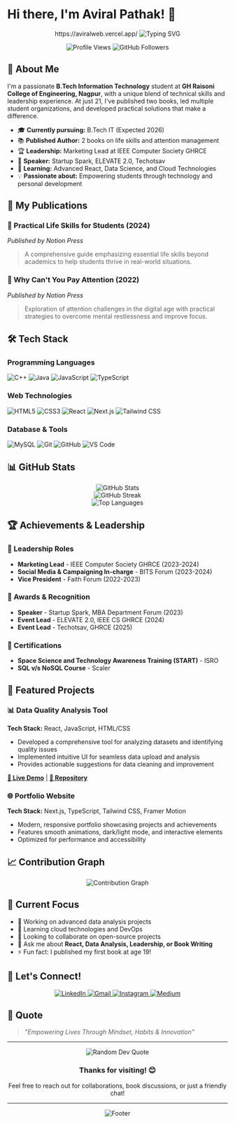 # Hi there, I'm Aviral Pathak! 👋

<div align="center">https://aviralweb.vercel.app/
  <img src="https://readme-typing-svg.herokuapp.com?font=Fira+Code&pause=1000&color=2563EB&center=true&vCenter=true&width=435&lines=B.Tech+IT+Student;Published+Author;Marketing+Lead;Public+Speaker;Data+Enthusiast" alt="Typing SVG" />
</div>

<p align="center">
  <img src="https://komarev.com/ghpvc/?username=aviral-hub&label=Profile%20views&color=0e75b6&style=flat" alt="Profile Views" />
  <img src="https://img.shields.io/github/followers/aviral-hub?label=Followers&style=social" alt="GitHub Followers" />
</p>

## 🚀 About Me

I'm a passionate **B.Tech Information Technology** student at **GH Raisoni College of Engineering, Nagpur**, with a unique blend of technical skills and leadership experience. At just 21, I've published two books, led multiple student organizations, and developed practical solutions that make a difference.

- 🎓 **Currently pursuing:** B.Tech IT (Expected 2026)
- 📚 **Published Author:** 2 books on life skills and attention management
- 🏆 **Leadership:** Marketing Lead at IEEE Computer Society GHRCE
- 🎤 **Speaker:** Startup Spark, ELEVATE 2.0, Techotsav
- 🌱 **Learning:** Advanced React, Data Science, and Cloud Technologies
- 💡 **Passionate about:** Empowering students through technology and personal development

## 📖 My Publications

### 📘 Practical Life Skills for Students (2024)
*Published by Notion Press*
> A comprehensive guide emphasizing essential life skills beyond academics to help students thrive in real-world situations.

### 📗 Why Can't You Pay Attention (2022)
*Published by Notion Press*
> Exploration of attention challenges in the digital age with practical strategies to overcome mental restlessness and improve focus.

## 🛠️ Tech Stack

### Programming Languages
<p align="left">
  <img src="https://img.shields.io/badge/C++-00599C?style=for-the-badge&logo=c%2B%2B&logoColor=white" alt="C++" />
  <img src="https://img.shields.io/badge/Java-ED8B00?style=for-the-badge&logo=java&logoColor=white" alt="Java" />
  <img src="https://img.shields.io/badge/JavaScript-F7DF1E?style=for-the-badge&logo=javascript&logoColor=black" alt="JavaScript" />
  <img src="https://img.shields.io/badge/TypeScript-007ACC?style=for-the-badge&logo=typescript&logoColor=white" alt="TypeScript" />
</p>

### Web Technologies
<p align="left">
  <img src="https://img.shields.io/badge/HTML5-E34F26?style=for-the-badge&logo=html5&logoColor=white" alt="HTML5" />
  <img src="https://img.shields.io/badge/CSS3-1572B6?style=for-the-badge&logo=css3&logoColor=white" alt="CSS3" />
  <img src="https://img.shields.io/badge/React-20232A?style=for-the-badge&logo=react&logoColor=61DAFB" alt="React" />
  <img src="https://img.shields.io/badge/Next.js-000000?style=for-the-badge&logo=nextdotjs&logoColor=white" alt="Next.js" />
  <img src="https://img.shields.io/badge/Tailwind_CSS-38B2AC?style=for-the-badge&logo=tailwind-css&logoColor=white" alt="Tailwind CSS" />
</p>

### Database & Tools
<p align="left">
  <img src="https://img.shields.io/badge/MySQL-00000F?style=for-the-badge&logo=mysql&logoColor=white" alt="MySQL" />
  <img src="https://img.shields.io/badge/Git-F05032?style=for-the-badge&logo=git&logoColor=white" alt="Git" />
  <img src="https://img.shields.io/badge/GitHub-100000?style=for-the-badge&logo=github&logoColor=white" alt="GitHub" />
  <img src="https://img.shields.io/badge/VS_Code-007ACC?style=for-the-badge&logo=visual%20studio%20code&logoColor=white" alt="VS Code" />
</p>

## 📊 GitHub Stats

<div align="center">
  <img src="https://github-readme-stats.vercel.app/api?username=aviral-hub&show_icons=true&theme=tokyonight&hide_border=true&count_private=true" alt="GitHub Stats" />
</div>

<div align="center">
  <img src="https://github-readme-streak-stats.herokuapp.com/?user=aviral-hub&theme=tokyonight&hide_border=true" alt="GitHub Streak" />
</div>

<div align="center">
  <img src="https://github-readme-stats.vercel.app/api/top-langs/?username=aviral-hub&layout=compact&theme=tokyonight&hide_border=true" alt="Top Languages" />
</div>

## 🏆 Achievements & Leadership

### 🎯 Leadership Roles
- **Marketing Lead** - IEEE Computer Society GHRCE (2023-2024)
- **Social Media & Campaigning In-charge** - BITS Forum (2023-2024)
- **Vice President** - Faith Forum (2022-2023)

### 🏅 Awards & Recognition
- **Speaker** - Startup Spark, MBA Department Forum (2023)
- **Event Lead** - ELEVATE 2.0, IEEE CS GHRCE (2024)
- **Event Lead** - Techotsav, GHRCE (2025)

### 📜 Certifications
- **Space Science and Technology Awareness Training (START)** - ISRO
- **SQL v/s NoSQL Course** - Scaler

## 🚀 Featured Projects

### 📊 Data Quality Analysis Tool
**Tech Stack:** React, JavaScript, HTML/CSS
- Developed a comprehensive tool for analyzing datasets and identifying quality issues
- Implemented intuitive UI for seamless data upload and analysis
- Provides actionable suggestions for data cleaning and improvement

**[🔗 Live Demo](https://datavtool.vercel.app/)** | **[📂 Repository](https://github.com/aviral-hub/datavtool)**

### 🌐 Portfolio Website
**Tech Stack:** Next.js, TypeScript, Tailwind CSS, Framer Motion
- Modern, responsive portfolio showcasing projects and achievements
- Features smooth animations, dark/light mode, and interactive elements
- Optimized for performance and accessibility

## 📈 Contribution Graph

<div align="center">
  <img src="https://github-readme-activity-graph.vercel.app/graph?username=aviral-hub&theme=tokyo-night&hide_border=true&area=true" alt="Contribution Graph" />
</div>

## 🎯 Current Focus

- 🔭 Working on advanced data analysis projects
- 🌱 Learning cloud technologies and DevOps
- 👯 Looking to collaborate on open-source projects
- 💬 Ask me about **React, Data Analysis, Leadership, or Book Writing**
- ⚡ Fun fact: I published my first book at age 19!

## 🤝 Let's Connect!

<p align="center">
  <a href="https://linkedin.com/in/aviralpathak">
    <img src="https://img.shields.io/badge/LinkedIn-0077B5?style=for-the-badge&logo=linkedin&logoColor=white" alt="LinkedIn" />
  </a>
  <a href="mailto:aviralpathak6@gmail.com">
    <img src="https://img.shields.io/badge/Gmail-D14836?style=for-the-badge&logo=gmail&logoColor=white" alt="Gmail" />
  </a>
  <a href="https://instagram.com/aviral_pathak_">
    <img src="https://img.shields.io/badge/Instagram-E4405F?style=for-the-badge&logo=instagram&logoColor=white" alt="Instagram" />
  </a>
  <a href="https://aviralpathak1.medium.com/">
    <img src="https://img.shields.io/badge/Medium-12100E?style=for-the-badge&logo=medium&logoColor=white" alt="Medium" />
  </a>
</p>

## 💭 Quote

> *"Empowering Lives Through Mindset, Habits & Innovation"*

---

<div align="center">
  <img src="https://quotes-github-readme.vercel.app/api?type=horizontal&theme=tokyonight" alt="Random Dev Quote" />
</div>

<div align="center">
  <h3>Thanks for visiting! 😊</h3>
  <p>Feel free to reach out for collaborations, book discussions, or just a friendly chat!</p>
</div>

---

<div align="center">
  <img src="https://capsule-render.vercel.app/api?type=waving&color=gradient&height=100&section=footer" alt="Footer" />
</div>
